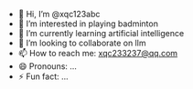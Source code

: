- 👋 Hi, I’m @xqc123abc
- 👀 I’m interested in playing badminton
- 🌱 I’m currently learning artificial intelligence
- 💞️ I’m looking to collaborate on llm
- 📫 How to reach me: xqc233237@qq.com
- 😄 Pronouns: ...
- ⚡ Fun fact: ...

<!---
xqc123abc/xqc123abc is a ✨ special ✨ repository because its `README.md` (this file) appears on your GitHub profile.
You can click the Preview link to take a look at your changes.
--->
